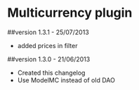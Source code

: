 Multicurrency plugin
==============

##version 1.3.1 - 25/07/2013

* added prices in filter

##version 1.3.0 - 21/06/2013

* Created this changelog
* Use ModelMC instead of old DAO